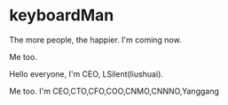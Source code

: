 # keyboardMan
The more people, the happier.
I'm coming now.

Me too.

Hello everyone, I'm CEO, LSilent(liushuai).

Me too. I'm CEO,CTO,CFO,COO,CNMO,CNNNO,Yanggang
